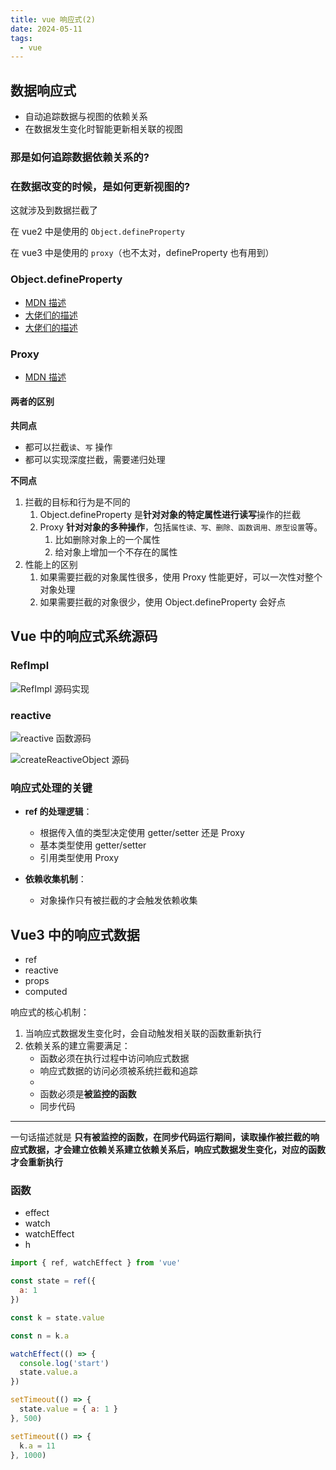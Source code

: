 ```yaml
---
title: vue 响应式(2)
date: 2024-05-11
tags:
  - vue
---
```


## 数据响应式

- 自动追踪数据与视图的依赖关系
- 在数据发生变化时智能更新相关联的视图

### 那是如何追踪数据依赖关系的?

### 在数据改变的时候，是如何更新视图的?

这就涉及到数据拦截了

在 vue2 中是使用的 `Object.defineProperty`

在 vue3 中是使用的 `proxy`（也不太对，defineProperty 也有用到）

### Object.defineProperty

- [MDN 描述](https://developer.mozilla.org/en-US/docs/Web/JavaScript/Reference/Global_Objects/Object/defineProperty)
- [大佬们的描述](https://juejin.cn/post/6844903828580466702)
- [大佬们的描述](https://juejin.cn/post/7148418896922411016)

### Proxy

- [MDN 描述](https://developer.mozilla.org/en-US/docs/Web/JavaScript/Reference/Global_Objects/Proxy)

#### 两者的区别

**共同点**

- 都可以拦截`读`、`写` 操作
- 都可以实现深度拦截，需要递归处理

**不同点**

1. 拦截的目标和行为是不同的
   1. Object.defineProperty 是**针对对象的特定属性进行读写**操作的拦截
   2. Proxy **针对对象的多种操作**，包括`属性读、写、删除、函数调用、原型设置`等。
      1. 比如删除对象上的一个属性
      2. 给对象上增加一个不存在的属性
2. 性能上的区别
   1. 如果需要拦截的对象属性很多，使用 Proxy 性能更好，可以一次性对整个对象处理
   2. 如果需要拦截的对象很少，使用 Object.defineProperty 会好点

## Vue 中的响应式系统源码

### RefImpl

![RefImpl 源码实现](https://raw.githubusercontent.com/patty-yang/pic/img/test/202503172248319.png)

### reactive

![reactive 函数源码](https://raw.githubusercontent.com/patty-yang/pic/img/test/202503172250192.png)

![createReactiveObject 源码](https://raw.githubusercontent.com/patty-yang/pic/img/test/202503172253029.png)

### 响应式处理的关键

- **ref 的处理逻辑**：

  - 根据传入值的类型决定使用 getter/setter 还是 Proxy
  - 基本类型使用 getter/setter
  - 引用类型使用 Proxy

- **依赖收集机制**：
  - 对象操作只有被拦截的才会触发依赖收集

## Vue3 中的响应式数据

- ref
- reactive
- props
- computed

响应式的核心机制：

1. 当响应式数据发生变化时，会自动触发相关联的函数重新执行
2. 依赖关系的建立需要满足：
   - 函数必须在执行过程中访问响应式数据
   - 响应式数据的访问必须被系统拦截和追踪
   -
   - 函数必须是**被监控的函数**
   - 同步代码

---

一句话描述就是 **只有被监控的函数，在同步代码运行期间，读取操作被拦截的响应式数据，才会建立依赖关系建立依赖关系后，响应式数据发生变化，对应的函数才会重新执行**

### 函数

- effect
- watch
- watchEffect
- h

```js
import { ref, watchEffect } from 'vue'

const state = ref({
  a: 1
})

const k = state.value

const n = k.a

watchEffect(() => {
  console.log('start')
  state.value.a
})

setTimeout(() => {
  state.value = { a: 1 }
}, 500)

setTimeout(() => {
  k.a = 11
}, 1000)
```
